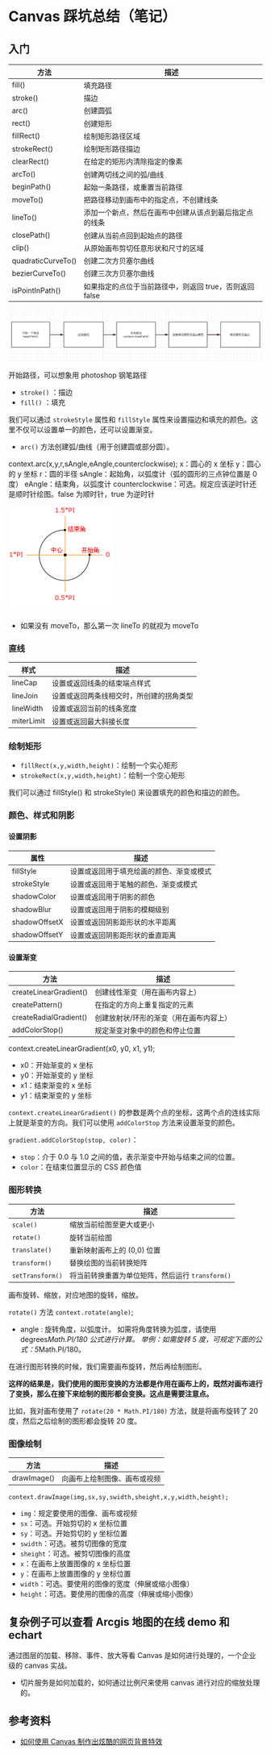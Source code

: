 # Canvas 踩坑总结（笔记）

## 入门

| 方法               | 描述                                                    |
| ------------------ | ------------------------------------------------------- |
| fill()             | 填充路径                                                |
| stroke()           | 描边                                                    |
| arc()              | 创建圆弧                                                |
| rect()             | 创建矩形                                                |
| fillRect()         | 绘制矩形路径区域                                        |
| strokeRect()       | 绘制矩形路径描边                                        |
| clearRect()        | 在给定的矩形内清除指定的像素                            |
| arcTo()            | 创建两切线之间的弧/曲线                                 |
| beginPath()        | 起始一条路径，或重置当前路径                            |
| moveTo()           | 把路径移动到画布中的指定点，不创建线条                  |
| lineTo()           | 添加一个新点，然后在画布中创建从该点到最后指定点的线条  |
| closePath()        | 创建从当前点回到起始点的路径                            |
| clip()             | 从原始画布剪切任意形状和尺寸的区域                      |
| quadraticCurveTo() | 创建二次方贝塞尔曲线                                    |
| bezierCurveTo()    | 创建三次方贝塞尔曲线                                    |
| isPointInPath()    | 如果指定的点位于当前路径中，则返回 true，否则返回 false |

![](../.vuepress/public/images/2020-10-23-20-45-17.png)

开始路径，可以想象用 photoshop 钢笔路径

- `stroke()` ：描边
- `fill()` ：填充

我们可以通过 `strokeStyle` 属性和 `fillStyle` 属性来设置描边和填充的颜色。这里不仅可以设置单一的颜色，还可以设置渐变。

- `arc()` 方法创建弧/曲线（用于创建圆或部分圆）。

context.arc(x,y,r,sAngle,eAngle,counterclockwise);
x：圆心的 x 坐标
y：圆心的 y 坐标
r：圆的半径
sAngle：起始角，以弧度计（弧的圆形的三点钟位置是 0 度）
eAngle：结束角，以弧度计
counterclockwise：可选。规定应该逆时针还是顺时针绘图。false 为顺时针，true 为逆时针

![](../.vuepress/public/images/2020-10-23-20-53-25.png)

- 如果没有 moveTo，那么第一次 lineTo 的就视为 moveTo

### 直线

| 样式       | 描述                                     |
| ---------- | ---------------------------------------- |
| lineCap    | 设置或返回线条的结束端点样式             |
| lineJoin   | 设置或返回两条线相交时，所创建的拐角类型 |
| lineWidth  | 设置或返回当前的线条宽度                 |
| miterLimit | 设置或返回最大斜接长度                   |

### 绘制矩形

- `fillRect(x,y,width,height)`：绘制一个实心矩形
- `strokeRect(x,y,width,height)`：绘制一个空心矩形

我们可以通过 fillStyle() 和 strokeStyle() 来设置填充的颜色和描边的颜色。

### 颜色、样式和阴影

#### 设置阴影

| 属性          | 描述                                     |
| ------------- | ---------------------------------------- |
| fillStyle     | 设置或返回用于填充绘画的颜色、渐变或模式 |
| strokeStyle   | 设置或返回用于笔触的颜色、渐变或模式     |
| shadowColor   | 设置或返回用于阴影的颜色                 |
| shadowBlur    | 设置或返回用于阴影的模糊级别             |
| shadowOffsetX | 设置或返回阴影距形状的水平距离           |
| shadowOffsetY | 设置或返回阴影距形状的垂直距离           |

#### 设置渐变

| 方法                   | 描述                                    |
| ---------------------- | --------------------------------------- |
| createLinearGradient() | 创建线性渐变（用在画布内容上）          |
| createPattern()        | 在指定的方向上重复指定的元素            |
| createRadialGradient() | 创建放射状/环形的渐变（用在画布内容上） |
| addColorStop()         | 规定渐变对象中的颜色和停止位置          |

context.createLinearGradient(x0, y0, x1, y1);

- x0：开始渐变的 x 坐标
- y0：开始渐变的 y 坐标
- x1：结束渐变的 x 坐标
- y1：结束渐变的 y 坐标

`context.createLinearGradient()` 的参数是两个点的坐标，这两个点的连线实际上就是渐变的方向。我们可以使用 `addColorStop` 方法来设置渐变的颜色。

`gradient.addColorStop(stop, color)`：

- `stop`：介于 0.0 与 1.0 之间的值，表示渐变中开始与结束之间的位置。
- `color`：在结束位置显示的 CSS 颜色值

### 图形转换

| 方法             | 描述                                             |
| ---------------- | ------------------------------------------------ |
| `scale()`        | 缩放当前绘图至更大或更小                         |
| `rotate()`       | 旋转当前绘图                                     |
| `translate()`    | 重新映射画布上的 (0,0) 位置                      |
| `transform()`    | 替换绘图的当前转换矩阵                           |
| `setTransform()` | 将当前转换重置为单位矩阵，然后运行 `transform()` |

画布旋转、缩放，对应地图的旋转，缩放。

`rotate()` 方法 `context.rotate(angle)`;

- angle : 旋转角度，以弧度计。 如需将角度转换为弧度，请使用 degrees*Math.PI/180 公式进行计算。 举例：如需旋转 5 度，可规定下面的公式：5*Math.PI/180。

在进行图形转换的时候，我们需要画布旋转，然后再绘制图形。

**这样的结果是，我们使用的图形变换的方法都是作用在画布上的，既然对画布进行了变换，那么在接下来绘制的图形都会变换。这点是需要注意点。**

比如，我对画布使用了 `rotate(20 * Math.PI/180)` 方法，就是将画布旋转了 20 度，然后之后绘制的图形都会旋转 20 度。

<!-- 多个画布元素，进行旋转 -->

### 图像绘制

| 方法      | 描述                         |
| ----------- | ---------------------------- |
| drawImage() | 向画布上绘制图像、画布或视频 |

`context.drawImage(img,sx,sy,swidth,sheight,x,y,width,height);`

- `img`：规定要使用的图像、画布或视频
- `sx`：可选。开始剪切的 x 坐标位置
- `sy`：可选。开始剪切的 y 坐标位置
- `swidth`：可选。被剪切图像的宽度
- `sheight`：可选。被剪切图像的高度
- `x`：在画布上放置图像的 x 坐标位置
- `y`：在画布上放置图像的 y 坐标位置
- `width`：可选。要使用的图像的宽度（伸展或缩小图像）
- `height`：可选。要使用的图像的高度（伸展或缩小图像）

## 复杂例子可以查看 Arcgis 地图的在线 demo 和 echart

通过图层的加载、移除、事件、放大等看 Canvas 是如何进行处理的，一个企业级的 canvas 实战。

- 切片服务是如何加载的，如何通过比例尺来使用 canvas 进行对应的缩放处理的。

## 参考资料

- [如何使用 Canvas 制作出炫酷的网页背景特效](https://juejin.im/book/6844723714655780871/section/6844723715284926471)
